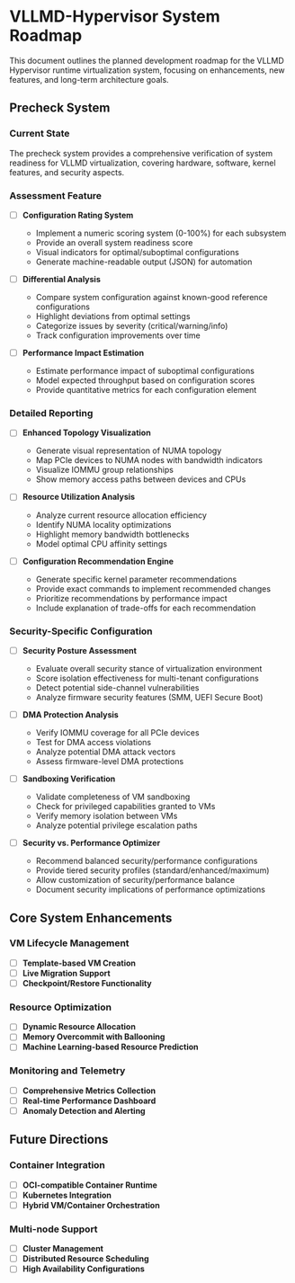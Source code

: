 # VLLMD-Hypervisor System Roadmap

This document outlines the planned development roadmap for the VLLMD Hypervisor runtime virtualization system,
focusing on enhancements, new features, and long-term architecture goals.

## Precheck System

### Current State

The precheck system provides a comprehensive verification of system readiness for VLLMD
virtualization, covering hardware, software, kernel features, and security aspects.

### Assessment Feature

- [ ] **Configuration Rating System**

    - Implement a numeric scoring system (0-100%) for each subsystem
    - Provide an overall system readiness score
    - Visual indicators for optimal/suboptimal configurations
    - Generate machine-readable output (JSON) for automation

- [ ] **Differential Analysis**

    - Compare system configuration against known-good reference configurations
    - Highlight deviations from optimal settings
    - Categorize issues by severity (critical/warning/info)
    - Track configuration improvements over time

- [ ] **Performance Impact Estimation**
    - Estimate performance impact of suboptimal configurations
    - Model expected throughput based on configuration scores
    - Provide quantitative metrics for each configuration element

### Detailed Reporting

- [ ] **Enhanced Topology Visualization**

    - Generate visual representation of NUMA topology
    - Map PCIe devices to NUMA nodes with bandwidth indicators
    - Visualize IOMMU group relationships
    - Show memory access paths between devices and CPUs

- [ ] **Resource Utilization Analysis**

    - Analyze current resource allocation efficiency
    - Identify NUMA locality optimizations
    - Highlight memory bandwidth bottlenecks
    - Model optimal CPU affinity settings

- [ ] **Configuration Recommendation Engine**
    - Generate specific kernel parameter recommendations
    - Provide exact commands to implement recommended changes
    - Prioritize recommendations by performance impact
    - Include explanation of trade-offs for each recommendation

### Security-Specific Configuration

- [ ] **Security Posture Assessment**

    - Evaluate overall security stance of virtualization environment
    - Score isolation effectiveness for multi-tenant configurations
    - Detect potential side-channel vulnerabilities
    - Analyze firmware security features (SMM, UEFI Secure Boot)

- [ ] **DMA Protection Analysis**

    - Verify IOMMU coverage for all PCIe devices
    - Test for DMA access violations
    - Analyze potential DMA attack vectors
    - Assess firmware-level DMA protections

- [ ] **Sandboxing Verification**

    - Validate completeness of VM sandboxing
    - Check for privileged capabilities granted to VMs
    - Verify memory isolation between VMs
    - Analyze potential privilege escalation paths

- [ ] **Security vs. Performance Optimizer**
    - Recommend balanced security/performance configurations
    - Provide tiered security profiles (standard/enhanced/maximum)
    - Allow customization of security/performance balance
    - Document security implications of performance optimizations

## Core System Enhancements

### VM Lifecycle Management

- [ ] **Template-based VM Creation**
- [ ] **Live Migration Support**
- [ ] **Checkpoint/Restore Functionality**

### Resource Optimization

- [ ] **Dynamic Resource Allocation**
- [ ] **Memory Overcommit with Ballooning**
- [ ] **Machine Learning-based Resource Prediction**

### Monitoring and Telemetry

- [ ] **Comprehensive Metrics Collection**
- [ ] **Real-time Performance Dashboard**
- [ ] **Anomaly Detection and Alerting**

## Future Directions

### Container Integration

- [ ] **OCI-compatible Container Runtime**
- [ ] **Kubernetes Integration**
- [ ] **Hybrid VM/Container Orchestration**

### Multi-node Support

- [ ] **Cluster Management**
- [ ] **Distributed Resource Scheduling**
- [ ] **High Availability Configurations**
